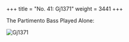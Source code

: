 +++
title = "No. 41: Gj1371"
weight = 3441
+++

The Partimento Bass Played Alone:

![Gj1371](/img/41FenBk4.jpg)
